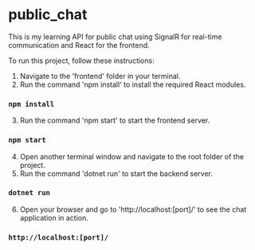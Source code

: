 # public_chat

This is my learning API for public chat using SignalR for real-time communication and React for the frontend.

To run this project, follow these instructions:
1. Navigate to the 'frontend' folder in your terminal.
2. Run the command 'npm install' to install the required React modules.
### `npm install`
3. Run the command 'npm start' to start the frontend server.
### `npm start`
4. Open another terminal window and navigate to the root folder of the project.
5. Run the command 'dotnet run' to start the backend server.
### `dotnet run`
6. Open your browser and go to 'http://localhost:[port]/' to see the chat application in action.
### `http://localhost:[port]/`
